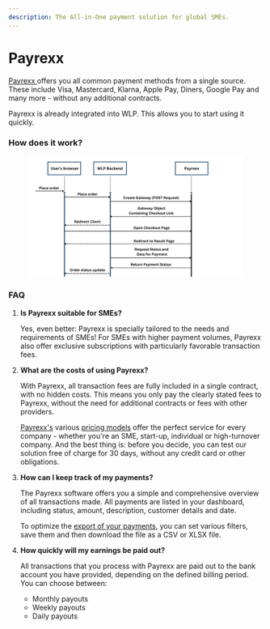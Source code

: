 ```yaml
---
description: The All-in-One payment solution for global SMEs.
---
```


# Payrexx

[Payrexx ](https://payrexx.com/en)offers you all common payment methods from a single source. These include Visa, Mastercard, Klarna, Apple Pay, Diners, Google Pay and many more - without any additional contracts.

Payrexx is already integrated into WLP. This allows you to start using it quickly.&#x20;

### How does it work?

<figure><img src="../.gitbook/assets/Payrexx diagram.png" alt=""><figcaption></figcaption></figure>

### FAQ

1.  **Is Payrexx suitable for SMEs?**

    Yes, even better: Payrexx is specially tailored to the needs and requirements of SMEs! For SMEs with higher payment volumes, Payrexx also offer exclusive subscriptions with particularly favorable transaction fees.
2.  **What are the costs of using Payrexx?**

    With Payrexx, all transaction fees are fully included in a single contract, with no hidden costs. This means you only pay the clearly stated fees to Payrexx, without the need for additional contracts or fees with other providers.

    [Payrexx's](https://payrexx.com/en/prices) various [pricing models](https://payrexx.com/en/prices) offer the perfect service for every company - whether you're an SME, start-up, individual or high-turnover company. And the best thing is: before you decide, you can test our solution free of charge for 30 days, without any credit card or other obligations.
3.  **How can I keep track of my payments?**

    The Payrexx software offers you a simple and comprehensive overview of all transactions made. All payments are listed in your dashboard, including status, amount, description, customer details and date.

    To optimize the [export of your payments](https://payrexx.com/en/zahlungsabgleich), you can set various filters, save them and then download the file as a CSV or XLSX file.
4.  **How quickly will my earnings be paid out?**

    All transactions that you process with Payrexx are paid out to the bank account you have provided, depending on the defined billing period. \
    You can choose between:

    * Monthly payouts
    * Weekly payouts
    * Daily payouts
